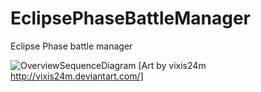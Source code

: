 EclipsePhaseBattleManager
=========================

Eclipse Phase battle manager

![OverviewSequenceDiagram](https://raw.github.com/jakubnabrdalik/EclipsePhaseBattleManager/master/art/sci_fi_soldier_by_vixis24m-d4uewj0.jpg)
[Art by vixis24m http://vixis24m.deviantart.com/]

